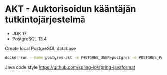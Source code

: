 # AKT - Auktorisoidun kääntäjän tutkintojärjestelmä

* JDK 17
* PostgreSQL 13.4

Create local PostgreSQL database

```sh
docker run --name postgres-akt -e POSTGRES_USER=postgres -e POSTGRES_PASSWORD=postgres -p 5432:5432 -d postgres:13.4
```

Java code style https://github.com/spring-io/spring-javaformat